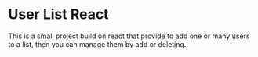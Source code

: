 # User List React

This is a small project build on react that provide to add one or many users to a list, then you can manage them by add or deleting.


